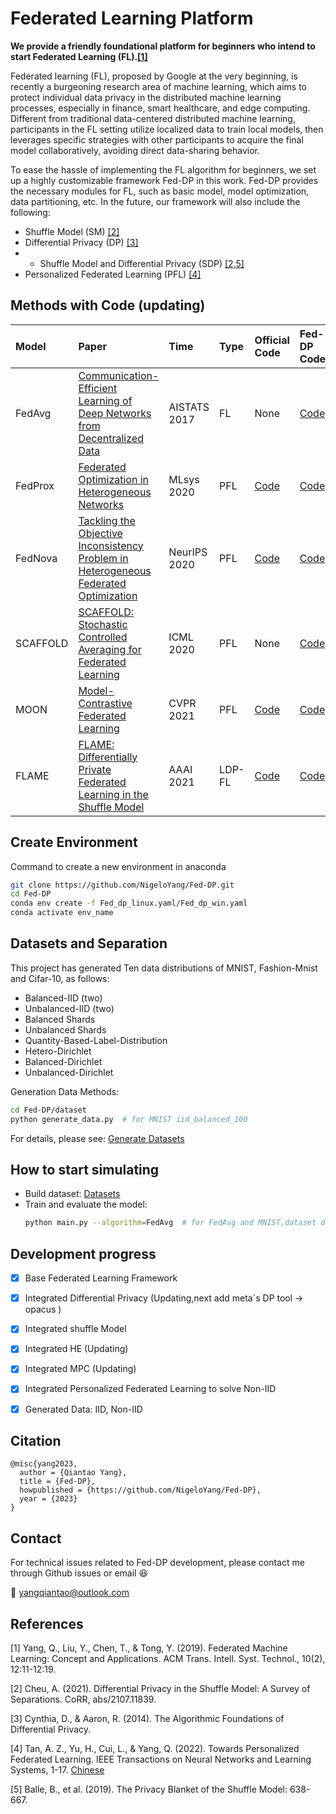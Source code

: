 # Federated Learning Platform

**We provide a friendly foundational platform for beginners who intend to start Federated Learning (FL).[[1]](#1)**

Federated learning (FL), proposed by Google at the very beginning, is recently a burgeoning research area of machine
learning, which aims to protect individual data privacy in the distributed machine learning processes, especially in
finance, smart healthcare, and edge computing. Different from traditional data-centered distributed machine learning,
participants in the FL setting utilize localized data to train local models, then leverages specific strategies with
other participants to acquire the final model collaboratively, avoiding direct data-sharing behavior.

To ease the hassle of implementing the FL algorithm for beginners, we set up a highly customizable framework Fed-DP 
in this work. Fed-DP provides the necessary modules for FL, such as basic model, model optimization, data partitioning,
etc. In the future, our framework will also include the following:

- Shuffle Model (SM) [[2]](#2)
- Differential Privacy (DP) [[3]](#3)
- - Shuffle Model and Differential Privacy (SDP) [[2,5]](#5)
- Personalized Federated Learning (PFL) [[4]](#4)



## Methods with Code (updating)
| Model    | Paper                                                                                                                         | Time         | Type     | Official Code                                  | Fed-DP Code       | Methods                | DP          |
|:---------|:------------------------------------------------------------------------------------------------------------------------------|:-------------|:---------|:-----------------------------------------------|:------------------|:-----------------------|:------------|
| FedAvg   | [Communication-Efficient Learning of Deep Networks from Decentralized Data](http://proceedings.mlr.press/v54/mcmahan17a.html) | AISTATS 2017 | FL       | None                                           | [Code](./main.py) |                        | CDP,LDP     |
| FedProx  | [Federated Optimization in Heterogeneous Networks](https://arxiv.org/abs/1812.06127)                                          | MLsys 2020   | PFL      | [Code](https://github.com/litian96/FedProx)    | [Code](./main.py) | Regularized Local Loss | CDP,LDP     |
| FedNova  | [Tackling the Objective Inconsistency Problem in Heterogeneous Federated Optimization](https://arxiv.org/abs/2007.07481)      | NeurIPS 2020 | PFL      | [Code](https://github.com/JYWa/FedNova)        | [Code](./main.py) | Regularized Local Loss | CDP,LDP     |
| SCAFFOLD | [SCAFFOLD: Stochastic Controlled Averaging for Federated Learning](http://proceedings.mlr.press/v119/karimireddy20a.html)     | ICML 2020    | PFL      | None                                           | [Code](./main.py) | Regularized Local Loss | CDP,LDP     |
| MOON     | [Model-Contrastive Federated Learning](https://arxiv.org/abs/2103.16257)                                                      | CVPR 2021    | PFL      | [Code](https://github.com/QinbinLi/MOON)       | [Code](./main.py) | Regularized Local Loss | CDP,LDP     |
| FLAME    | [FLAME: Differentially Private Federated Learning in the Shuffle Model](https://arxiv.org/abs/2009.08063)                     | AAAI 2021    | LDP-FL   | [Code](https://github.com/Rachelxuan11/FLAME)  | [Code](./main.py) | SDP                    | CDP,LDP,SDP |


## Create Environment 
Command to create a new environment in anaconda
  ```bash
  git clone https://github.com/NigeloYang/Fed-DP.git
  cd Fed-DP
  conda env create -f Fed_dp_linux.yaml/Fed_dp_win.yaml
  conda activate env_name
  ```

## Datasets and Separation
This project has generated Ten data distributions of MNIST, Fashion-Mnist and Cifar-10, as follows:
- Balanced-IID (two)
- Unbalanced-IID (two)
- Balanced Shards
- Unbalanced Shards
- Quantity-Based-Label-Distribution
- Hetero-Dirichlet
- Balanced-Dirichlet
- Unbalanced-Dirichlet

Generation Data Methods:
```bash
cd Fed-DP/dataset
python generate_data.py  # for MNIST iid_balanced_100
```
For details, please see: [Generate Datasets](./dataset/README.md)

## How to start simulating

- Build dataset: [Datasets](./dataset/README.md)
- Train and evaluate the model:
    ```bash
    python main.py --algorithm=FedAvg  # for FedAvg and MNIST,dataset distribution --dataiid=1
    ```

## Development progress
- [x] Base Federated Learning Framework
- [x] Integrated Differential Privacy (Updating,next add meta`s DP tool -> opacus )
- [x] Integrated shuffle Model
- [x] Integrated HE (Updating)
- [X] Integrated MPC (Updating) 
- [x] Integrated Personalized Federated Learning to solve Non-IID
- [x] Generated Data: IID, Non-IID


## Citation
```
@misc{yang2023, 
  author = {Qiantao Yang}, 
  title = {Fed-DP}, 
  howpublished = {https://github.com/NigeloYang/Fed-DP}, 
  year = {2023}
}
```

## Contact

For technical issues related to Fed-DP development, please contact me through Github issues or email :satisfied: 

📧 yangqiantao@outlook.com


## References
<a id="1">[1]</a> Yang, Q., Liu, Y., Chen, T., & Tong, Y. (2019). Federated Machine Learning: Concept and Applications. ACM Trans. Intell. Syst. Technol., 10(2), 12:11-12:19.

<a id="1">[2]</a> Cheu, A. (2021). Differential Privacy in the Shuffle Model: A Survey of Separations. CoRR, abs/2107.11839.

<a id="1">[3]</a> Cynthia, D., & Aaron, R. (2014). The Algorithmic Foundations of Differential Privacy.

<a id="1">[4]</a> Tan, A. Z., Yu, H., Cui, L., & Yang, Q. (2022). Towards Personalized Federated Learning. IEEE Transactions on Neural Networks and Learning Systems, 1-17. [Chinese](https://zhuanlan.zhihu.com/p/621188058)

<a id="1">[5]</a> Balle, B., et al. (2019). The Privacy Blanket of the Shuffle Model: 638-667.